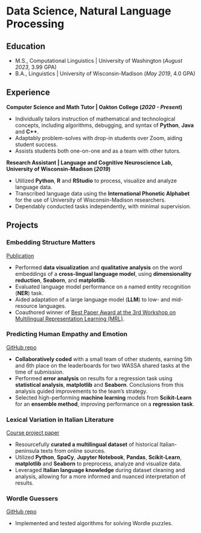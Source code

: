 # Data Science, Natural Language Processing

## Education
- M.S., Computational Linguistics | University of Washington (_August 2023_, 3.99 GPA)
- B.A., Linguistics | University of Wisconsin-Madison (_May 2019_, 4.0 GPA)

## Experience

**Computer Science and Math Tutor | Oakton College (_2020 - Present_)**
- Individually tailors instruction of mathematical and technological concepts, including algorithms, debugging, and syntax of **Python**, **Java** and **C++**.
- Adaptably problem-solves with drop-in students over Zoom, aiding student success.
- Assists students both one-on-one and as a team with other tutors.

**Research Assistant | Language and Cognitive Neuroscience Lab, University of Wisconsin-Madison (_2019_)**
- Utilized **Python**, **R** and **RStudio** to process, visualize and analyze language data.
- Transcribed language data using the **International Phonetic Alphabet** for the use of University of Wisconsin-Madison researchers.
- Dependably conducted tasks independently, with minimal supervision.

## Projects

### Embedding Structure Matters
[Publication](https://aclanthology.org/2023.mrl-1.20.pdf)

- Performed **data visualization** and **qualitative analysis** on the word embeddings of a **cross-lingual language model**, using **dimensionality reduction**, **Seaborn**, and **matplotlib**.
- Evaluated language model performance on a named entity recognition (**NER**) task.
- Aided adaptation of a large language model (**LLM**) to low- and mid-resource languages.
- Coauthored winner of [Best Paper Award at the 3rd Workshop on Multilingual Representation Learning (MRL)](https://sigtyp.github.io/ws2023-mrl.html).

### Predicting Human Empathy and Emotion
[GitHub repo](https://github.com/manisha-Singh-UW/LING573_HUE-Human-Understanding-and-Empathy)
- **Collaboratively coded** with a small team of other students, earning 5th and 6th place on the leaderboards for two WASSA shared tasks at the time of submission.
- Performed **error analysis** on results for a regression task using **statistical analysis**, **matplotlib** and **Seaborn**. Conclusions from this analysis guided improvements to the team’s strategy.
- Selected high-performing **machine learning** models from **Scikit-Learn** for an **ensemble method**, improving performance on a **regression task**.

### Lexical Variation in Italian Literature

[Course project paper](https://github.com/ngoldfine/portfolio/files/14779736/ling575_final_project.pdf)

- Resourcefully **curated a multilingual dataset** of historical Italian-peninsula texts from online sources.
- Utilized **Python**, **SpaCy**, **Jupyter Notebook**, **Pandas**, **Scikit-Learn**, **matplotlib** and **Seaborn** to preprocess, analyze and visualize data.
- Leveraged **Italian language knowledge** during dataset cleaning and analysis, allowing for a more informed and nuanced interpretation of results.

### Wordle Guessers

[GitHub repo](https://github.com/ngoldfine/wordle-guessers)

- Implemented and tested algorithms for solving Wordle puzzles.
